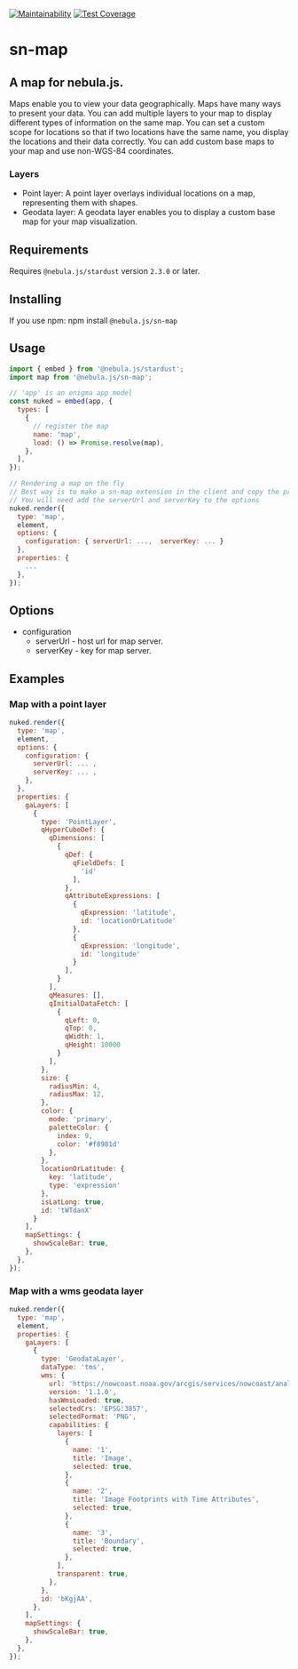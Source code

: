 [![Maintainability](https://api.codeclimate.com/v1/badges/60070fd29821d0b03f82/maintainability)](https://codeclimate.com/github/qlik-oss/sn-map/maintainability)
[![Test Coverage](https://api.codeclimate.com/v1/badges/60070fd29821d0b03f82/test_coverage)](https://codeclimate.com/github/qlik-oss/sn-map/test_coverage)

# sn-map

## A map for nebula.js.

Maps enable you to view your data geographically. Maps have many ways to present your data. You can add multiple layers to your map to display different types of information on the same map. You can set a custom scope for locations so that if two locations have the same name, you display the locations and their data correctly. You can add custom base maps to your map and use non-WGS-84 coordinates.

### Layers

- Point layer: A point layer overlays individual locations on a map, representing them with shapes.
- Geodata layer: A geodata layer enables you to display a custom base map for your map visualization.

## Requirements

Requires `@nebula.js/stardust` version `2.3.0` or later.

## Installing

If you use npm: npm install `@nebula.js/sn-map`

## Usage

```js
import { embed } from '@nebula.js/stardust';
import map from '@nebula.js/sn-map';

// 'app' is an enigma app model
const nuked = embed(app, {
  types: [
    {
      // register the map
      name: 'map',
      load: () => Promise.resolve(map),
    },
  ],
});

// Rendering a map on the fly
// Best way is to make a sn-map extension in the client and copy the properties
// You will need add the serverUrl and serverKey to the options
nuked.render({
  type: 'map',
  element,
  options: {
    configuration: { serverUrl: ...,  serverKey: ... }
  },
  properties: {
    ...
  },
});
```

## Options

- configuration
  - serverUrl - host url for map server.
  - serverKey - key for map server.

## Examples

### Map with a point layer

```js
nuked.render({
  type: 'map',
  element,
  options: {
    configuration: {
      serverUrl: ... ,
      serverKey: ... ,
    },
  },
  properties: {
    gaLayers: [
      {
        type: 'PointLayer',
        qHyperCubeDef: {
          qDimensions: [
            {
              qDef: {
                qFieldDefs: [
                  'id'
                ],
              },
              qAttributeExpressions: [
                {
                  qExpression: 'latitude',
                  id: 'locationOrLatitude'
                },
                {
                  qExpression: 'longitude',
                  id: 'longitude'
                }
              ],
            }
          ],
          qMeasures: [],
          qInitialDataFetch: [
            {
              qLeft: 0,
              qTop: 0,
              qWidth: 1,
              qHeight: 10000
            }
          ],
        },
        size: {
          radiusMin: 4,
          radiusMax: 12,
        },
        color: {
          mode: 'primary',
          paletteColor: {
            index: 9,
            color: '#f8981d'
          },
        },
        locationOrLatitude: {
          key: 'latitude',
          type: 'expression'
        },
        isLatLong: true,
        id: 'tWTdanX'
      }
    ],
    mapSettings: {
      showScaleBar: true,
    },
  },
});
```

### Map with a wms geodata layer

```js
nuked.render({
  type: 'map',
  element,
  properties: {
    gaLayers: [
      {
        type: 'GeodataLayer',
        dataType: 'tms',
        wms: {
          url: 'https://nowcoast.noaa.gov/arcgis/services/nowcoast/analysis_meteohydro_sfc_qpe_time/MapServer/WmsServer',
          version: '1.1.0',
          hasWmsLoaded: true,
          selectedCrs: 'EPSG:3857',
          selectedFormat: 'PNG',
          capabilities: {
            layers: [
              {
                name: '1',
                title: 'Image',
                selected: true,
              },
              {
                name: '2',
                title: 'Image Footprints with Time Attributes',
                selected: true,
              },
              {
                name: '3',
                title: 'Boundary',
                selected: true,
              },
            ],
            transparent: true,
          },
        },
        id: 'bKgjAA',
      },
    ],
    mapSettings: {
      showScaleBar: true,
    },
  },
});
```
